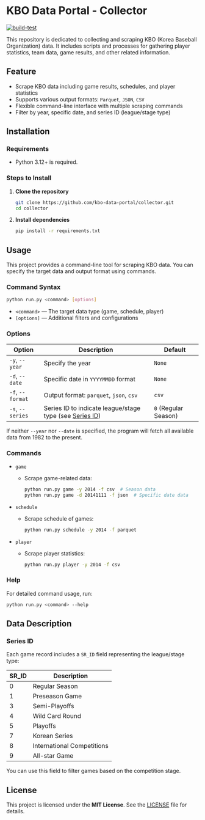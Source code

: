 # KBO Data Portal - Collector

[![build-test](https://github.com/KBO-Data-Portal/collector/actions/workflows/build-test.yml/badge.svg)](https://github.com/KBO-Data-Portal/collector/actions/workflows/build-test.yml)

This repository is dedicated to collecting and scraping KBO (Korea Baseball Organization) data.
It includes scripts and processes for gathering player statistics, team data, game results, and other related information.

## Feature

- Scrape KBO data including game results, schedules, and player statistics
- Supports various output formats: `Parquet`, `JSON`, `CSV`
- Flexible command-line interface with multiple scraping commands
- Filter by year, specific date, and series ID (league/stage type)

## Installation

### Requirements

- Python 3.12+ is required.

### Steps to Install

1. **Clone the repository**

   ```bash
   git clone https://github.com/kbo-data-portal/collector.git
   cd collector
   ```

2. **Install dependencies**

   ```bash
   pip install -r requirements.txt
   ```

## Usage

This project provides a command-line tool for scraping KBO data.
You can specify the target data and output format using commands.

### Command Syntax

```bash
python run.py <command> [options]
```

- `<command>` — The target data type (game, schedule, player)
- `[options]` — Additional filters and configurations

### Options

| Option           | Description                                                           | Default              |
| ---------------- | --------------------------------------------------------------------- | -------------------- |
| `-y`, `--year`   | Specify the year                                                      | `None`               |
| `-d`, `--date`   | Specific date in `YYYYMMDD` format                                    | `None`               |
| `-f`, `--format` | Output format: `parquet`, `json`, `csv`                               | `csv`                |
| `-s`, `--series` | Series ID to indicate league/stage type (see [Series ID](#series-id)) | `0` (Regular Season) |

If neither `--year` nor `--date` is specified, the program will fetch all available data from 1982 to the present.

### Commands

- `game`
  - Scrape game-related data:
    ```bash
    python run.py game -y 2014 -f csv  # Season data
    python run.py game -d 20141111 -f json  # Specific date data
    ```

- `schedule`
  - Scrape schedule of games:
    ```bash
    python run.py schedule -y 2014 -f parquet
    ```

- `player`
  - Scrape player statistics:
    ```bash
    python run.py player -y 2014 -f csv
    ```

### Help

For detailed command usage, run:

```bash
python run.py <command> --help
```

## Data Description

### Series ID

Each game record includes a `SR_ID` field representing the league/stage type:

| SR_ID | Description                |
| ----- | -------------------------- |
| 0     | Regular Season             |
| 1     | Preseason Game             |
| 3     | Semi-Playoffs              |
| 4     | Wild Card Round            |
| 5     | Playoffs                   |
| 7     | Korean Series              |
| 8     | International Competitions |
| 9     | All-star Game              |

You can use this field to filter games based on the competition stage.

## License

This project is licensed under the **MIT License**. See the [LICENSE](LICENSE) file for details.

